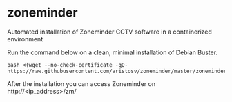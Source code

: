 # zoneminder
Automated installation of Zoneminder CCTV software in a containerized environment

Run the command below on a clean, minimal installation of Debian Buster.
```
bash <(wget --no-check-certificate -qO- https://raw.githubusercontent.com/aristosv/zoneminder/master/zoneminder)
```

After the installation you can access Zoneminder on http://<ip_address>/zm/
